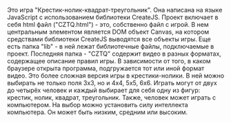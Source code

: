 Это игра "Крестик-нолик-квадрат-треугольник". Она написана на языке JavaScript c использованием библиотеки CreateJS. 
Проект включает в себя html файл ("CZTQ.html") - это, собственно файл с игрой. В нем центральным элементом является DOM объект Canvas, на котором средствами библиотеки CreateJS выводятся все объекты игры.
Еще есть папка "lib" - в ней лежат библиотечные файлы, подключаемые в проект. Последняя папка - "CZTQ" содержит видео в разных форматах, содержащее описание правил игры.
В зависимости от того, в каком браузере открыта программа, подгружается тот или иной формат видео.
Это более сложная версия игры в крестики-нолики. В ней можно выбирать не только поля 3х3, но и 4х4, 5х5, 6х6. Играть могут от двух до четырёх человек и каждый выбирает для себя одну из фигур: крестик, нолик, квадрат, треугольник.
Также, человек может играть с компьютером. На выбор можно установить силу интеллекта компьютера. Он может быть низким, средним или высоким.
